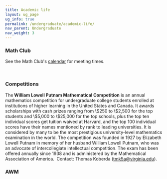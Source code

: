 ```yaml
---
title: Academic life
layout: ug_page
ug_info: true
permalink: /undergraduate/academic-life/
nav_parent: Undergraduate
nav_weight: 3
---
```

<h3>Math Club</h3>

<p>See the Math Club&#39;s <a href="http://pi.math.virginia.edu/mathclub/">calendar</a> for meeting times.</p>

<p>&nbsp;</p>

<h3>Competitions</h3>

<p>The<strong> William Lowell Putnam Mathematical Competition</strong> is an annual mathematics competition for undergraduate college students enrolled at institutions of higher learning in the United States and Canada. It awards scholarships with cash prizes ranging from \$250 to \$2,500 for the top students and \$5,000 to \$25,000 for the top schools, plus the top ten individual scores get tuition waived at Harvard, and the top 100 individual scores have their names mentioned by rank to leading universities. It is considered by many to be the most prestigious university-level mathematics examination in the world. The competition was founded in 1927 by Elizabeth Lowell Putnam in memory of her husband William Lowell Putnam, who was an advocate of intercollegiate intellectual competition. The exam has been offered annually since 1938 and is administered by the Mathematical Association of America.&nbsp; Contact: Thomas Koberda (<a href="mailto:tmk5a@virginia.edu">tmk5a@virginia.edu</a>).</p>

<h3>AWM</h3>
